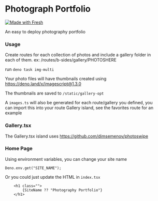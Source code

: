 # Photograph Portfolio

[![Made with Fresh](https://fresh.deno.dev/fresh-badge-dark.svg)](https://fresh.deno.dev)

An easy to deploy photography portfolio

### Usage

Create routes for each collection of photos and include a gallery folder in each of them. ex: /routes/b-sides/gallery/PHOTOSHERE

run `deno task img-multi` 

Your photo files will have thumbnails created using https://deno.land/x/imagescript@1.3.0

The thumbnails are saved to `/static/gallery-opt`

A `images.ts` will also be generated for each route/gallery you defined, you can import this into your route Gallery island, see the favorites route for an example

### Gallery.tsx
The Gallery.tsx island uses https://github.com/dimsemenov/photoswipe

### Home Page
Using environment variables, you can change your site name
```
Deno.env.get("SITE_NAME");
```

Or you could just update the HTML in `index.tsx`
```
    <h1 class="">
        {SiteName ?? "Photography Portfolio"}
    </h1>
```
